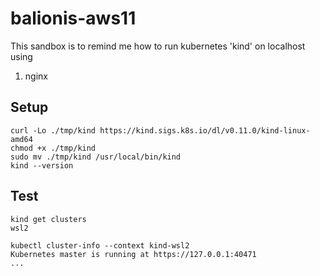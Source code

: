 # balionis-aws11

This sandbox is to remind me how to run kubernetes 'kind' on localhost using
1) nginx

## Setup

```
curl -Lo ./tmp/kind https://kind.sigs.k8s.io/dl/v0.11.0/kind-linux-amd64
chmod +x ./tmp/kind
sudo mv ./tmp/kind /usr/local/bin/kind
kind --version
```

## Test

```
kind get clusters
wsl2
```

```
kubectl cluster-info --context kind-wsl2
Kubernetes master is running at https://127.0.0.1:40471
...
```
